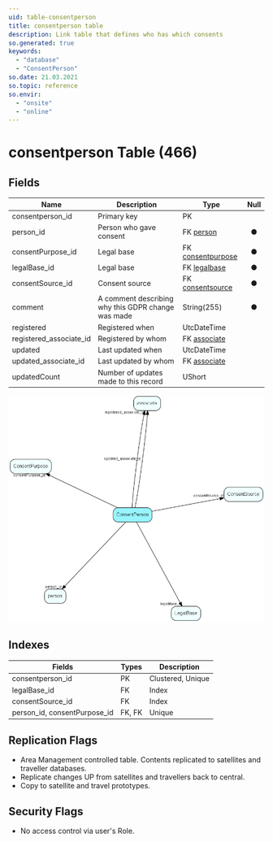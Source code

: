 ```yaml
---
uid: table-consentperson
title: consentperson table
description: Link table that defines who has which consents
so.generated: true
keywords:
  - "database"
  - "ConsentPerson"
so.date: 21.03.2021
so.topic: reference
so.envir:
  - "onsite"
  - "online"
---
```


# consentperson Table (466)

## Fields

| Name | Description | Type | Null |
|------|-------------|------|:----:|
|consentperson\_id|Primary key|PK| |
|person\_id|Person who gave consent|FK [person](person.md)|&#x25CF;|
|consentPurpose\_id|Legal base|FK [consentpurpose](consentpurpose.md)|&#x25CF;|
|legalBase\_id|Legal base|FK [legalbase](legalbase.md)|&#x25CF;|
|consentSource\_id|Consent source|FK [consentsource](consentsource.md)|&#x25CF;|
|comment|A comment describing why this GDPR change was made|String(255)|&#x25CF;|
|registered|Registered when|UtcDateTime| |
|registered\_associate\_id|Registered by whom|FK [associate](associate.md)| |
|updated|Last updated when|UtcDateTime| |
|updated\_associate\_id|Last updated by whom|FK [associate](associate.md)| |
|updatedCount|Number of updates made to this record|UShort| |


![ConsentPerson table relationship diagram](./media/ConsentPerson.png)

## Indexes

| Fields | Types | Description |
|--------|-------|-------------|
|consentperson\_id |PK |Clustered, Unique |
|legalBase\_id |FK |Index |
|consentSource\_id |FK |Index |
|person\_id, consentPurpose\_id |FK, FK |Unique |

## Replication Flags

* Area Management controlled table. Contents replicated to satellites and traveller databases.
* Replicate changes UP from satellites and travellers back to central.
* Copy to satellite and travel prototypes.

## Security Flags

* No access control via user's Role.

